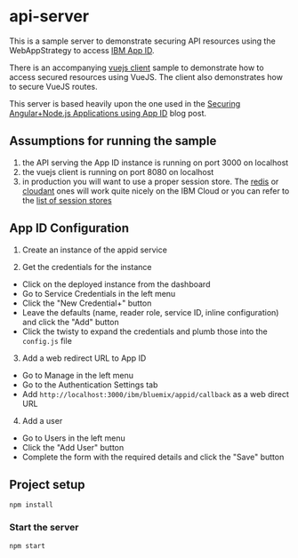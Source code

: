 # api-server

This is a sample server to demonstrate securing API resources using the WebAppStrategy to access [IBM App ID](https://www.ibm.com/cloud/app-id).

There is an accompanying [vuejs client](https://github.com/ibmets/appid-vue-client) sample to demonstrate how to access secured resources using VueJS.  The client also demonstrates how to secure VueJS routes.

This server is based heavily upon the one used in the [Securing Angular+Node.js Applications using App ID](https://www.ibm.com/blogs/bluemix/2018/04/securing-angularnode-js-applications-using-app-id/) blog post.

## Assumptions for running the sample

1. the API serving the App ID instance is running on port 3000 on localhost
2. the vuejs client is running on port 8080 on localhost
3. in production you will want to use a proper session store.  The [redis](https://www.npmjs.com/package/connect-redis) or [cloudant](https://www.npmjs.com/package/connect-cloudant-store) ones will work quite nicely on the IBM Cloud or you can refer to the [list of session stores](https://www.npmjs.com/package/express-session)


## App ID Configuration

1. Create an instance of the appid service

2. Get the credentials for the instance
  - Click on the deployed instance from the dashboard
  - Go to Service Credentials in the left menu
  - Click the "New Credential+" button
  - Leave the defaults (name, reader role, service ID, inline configuration) and click the "Add" button
  - Click the twisty to expand the credentials and plumb those into the `config.js` file


3. Add a web redirect URL to App ID
  - Go to Manage in the left menu
  - Go to the Authentication Settings tab
  - Add `http://localhost:3000/ibm/bluemix/appid/callback` as a web direct URL


4. Add a user
  - Go to Users in the left menu
  - Click the "Add User" button
  - Complete the form with the required details and click the "Save" button

  ## Project setup
  ```
  npm install
  ```

  ### Start the server
  ```
  npm start
  ```
